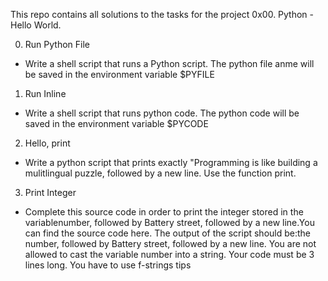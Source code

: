 This repo contains all solutions to the tasks for the project 0x00. Python - Hello World.

0. Run Python File
- Write a shell script that runs a Python script. The python file anme will be saved in the environment variable $PYFILE

1. Run Inline
- Write a shell script that runs python code. The python code will be saved in the environment variable $PYCODE

2. Hello, print
- Write a python script that prints exactly "Programming is like building a mulitlingual puzzle, followed by a new line. Use the function print.

3. Print Integer
- Complete this source code in order to print the integer stored in the variablenumber, followed by Battery street, followed by a new line.You can find the 
source code here.
The output of the script should be:the number, followed by Battery street,
followed by a new line. You are not allowed to cast the variable number into a 
string. Your code must be 3 lines long. You have to use f-strings tips

